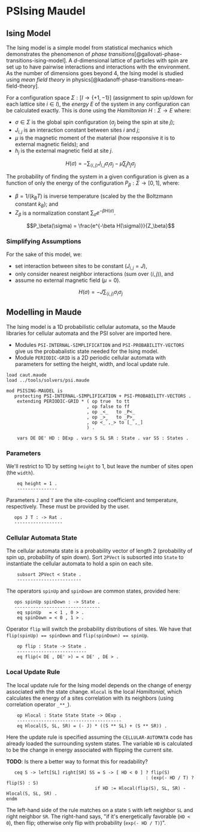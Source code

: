 PSIsing Maudel
==============

Ising Model
-----------

The Ising model is a simple model from statistical mechanics which demonstrates the phenomenon of *phase transitions*[@gallovati-phase-transitions-ising-model].
A $d$-dimensional lattice of particles with spin are set up to have pairwise interactions and interactions with the environment.
As the number of dimensions goes beyond 4, the Ising model is studied using *mean field theory* in physics[@kadanoff-phase-transitions-mean-field-theory].

For a configuration space $\Sigma : [I \to \{+1,-1\}]$ (assignment to spin up/down for each lattice site $i \in I$), the *energy* $E$ of the system in any configuration can be calculated exactly.
This is done using the *Hamiltonian* $H : \Sigma \to E$ where:

-   $\sigma \in \Sigma$ is the global spin configuration ($\sigma_j$ being the spin at site $j$);
-   $J_{i,j}$ is an interaction constant between sites $i$ and $j$;
-   $\mu$ is the magnetic moment of the material (how responsive it is to external magnetic fields); and
-   $h_j$ is the external magnetic field at site $j$.

$$H(\sigma) = - \sum_{\langle i , j \rangle} J_{i,j} \sigma_i \sigma_j - \mu \sum_j h_j \sigma_j$$

The probability of finding the system in a given configuration is given as a function of only the energy of the configuration $P_\beta : \Sigma \to [0,1]$, where:

-   $\beta = 1 / (k_B T)$ is inverse temperature (scaled by the the Boltzmann constant $k_B$); and
-   $Z_\beta$ is a normalization constant $\sum_{\sigma} e^{-\beta H(\sigma)}$.

$$P_\beta(\sigma) = \frac{e^{-\beta H(\sigma)}}{Z_\beta}$$

### Simplifying Assumptions

For the sake of this model, we:

-   set interaction between sites to be constant ($J_{i, j} = J$),
-   only consider nearest neighbor interactions (sum over $\langle i , j \rangle$), and
-   assume no external magnetic field ($\mu = 0$).

$$H(\sigma) = - J \sum_{\langle i , j \rangle} \sigma_i \sigma_j$$

Modelling in Maude
------------------

The Ising model is a 1D probabilistic cellular automata, so the Maude libraries for cellular automata and the PSI solver are imported here.

-   Modules `PSI-INTERNAL-SIMPLIFICATION` and `PSI-PROBABILITY-VECTORS` give us the probabalistic state needed for the Ising model.
-   Module `PERIODIC-GRID` is a 2D periodic cellular automata with parameters for setting the height, width, and local update rule.

```maude
load caut.maude
load ../tools/solvers/psi.maude

mod PSISING-MAUDEL is
   protecting PSI-INTERNAL-SIMPLIFICATION + PSI-PROBABILITY-VECTORS .
    extending PERIODIC-GRID * ( op true  to tt
                              , op false to ff
                              , op _<_   to _P<_
                              , op _>_   to _P>_
                              , op <_`,_> to [_`,_]
                              ) .

    vars DE DE' HD : DExp . vars S SL SR : State . var SS : States .
```

### Parameters

We'll restrict to 1D by setting `height` to 1, but leave the number of sites open (the `width`).

```maude
    eq height = 1 .
    ---------------
```

Parameters `J` and `T` are the site-coupling coefficient and temperature, respectively.
These must be provided by the user.

```maude
   ops J T : -> Rat .
   ------------------
```

### Cellular Automata State

The cellular automata state is a probability vector of length 2 (probability of spin up, probability of spin down).
Sort `2PVect` is subsorted into `State` to instantiate the cellular automata to hold a spin on each site.

```maude
    subsort 2PVect < State .
    ------------------------
```

The operators `spinUp` and `spinDown` are common states, provided here:

```maude
   ops spinUp spinDown : -> State .
   --------------------------------
    eq spinUp   = < 1 , 0 > .
    eq spinDown = < 0 , 1 > .
```

Operator `flip` will switch the probability distributions of sites.
We have that `flip(spinUp) == spinDown` and `flip(spinDown) == spinUp`.

```maude
    op flip : State -> State .
    --------------------------
    eq flip(< DE , DE' >) = < DE' , DE > .
```

### Local Update Rule

The local update rule for the Ising model depends on the change of energy associated with the state change.
`Hlocal` is the local *Hamiltonial*, which calculates the energy of a sites correlation with its neighbors (using correlation operator `_**_`).

```maude
    op Hlocal : State State State -> DExp .
    ---------------------------------------
    eq Hlocal(S, SL, SR) = (- J) * ((S ** SL) + (S ** SR)) .
```

Here the update rule is specified assuming the `CELLULAR-AUTOMATA` code has already loaded the surrounding system states.
The variable `HD` is calculated to be the change in energy associated with flipping the current site.

**TODO**: Is there a better way to format this for readability?

```maude
   ceq S -> left[SL] right[SR] SS = S -> [ HD < 0 ] ? flip(S)
                                                    : (exp(- HD / T) ? flip(S) : S)
                                 if HD := Hlocal(flip(S), SL, SR) - Hlocal(S, SL, SR) .
endm
```

The left-hand side of the rule matches on a state `S` with left neighbor `SL` and right neighbor `SR`.
The right-hand says, "if it's energetically favorable (`HD < 0`), then flip; otherwise only flip with probability (`exp(- HD / T)`)".
